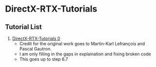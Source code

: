 # DirectX-RTX-Tutorials

## Tutorial List
1. [DirectX-RTX-Tutorials 0](https://github.com/cpyburn/DirectX-RTX-Tutorials/tree/main/0%20-%20Starting%20Project)
   * Credit for the original work goes to Martin-Karl Lefrançois and Pascal Gautron. 
   * I am only filling in the gaps in explaination and fixing broken code
   * This goes up to step 6.7 
